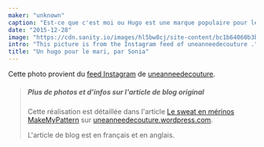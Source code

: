 ```yaml
---
maker: "unknown"
caption: "Est-ce que c'est moi ou Hugo est une marque populaire pour les maris ?"
date: "2015-12-28"
image: "https://cdn.sanity.io/images/hl5bw8cj/site-content/bc1b64060b3b0907157c2e1608b2b2610b81a4b0-1080x1080.jpg"
intro: "This picture is from the Instagram feed of uneanneedecouture ."
title: "Un hugo pour le mari, par Sonia"
---
```


Cette photo provient du [feed Instagram](https://www.instagram.com/p/_1j7FSgynG/)  de [uneanneedecouture](https://uneanneedecouture.wordpress.com/).

> ##### Plus de photos et d'infos sur l'article de blog original
> 
> Cette réalisation est détaillée dans l'article [Le sweat en m&eacute;rinos MakeMyPattern](https://uneanneedecouture.wordpress.com/2015/12/28/le-sweat-en-merinos-makemypattern/) sur [uneanneedecouture.wordpress.com](https://uneanneedecouture.wordpress.com/).
> 
> L'article de blog est en français et en anglais.

